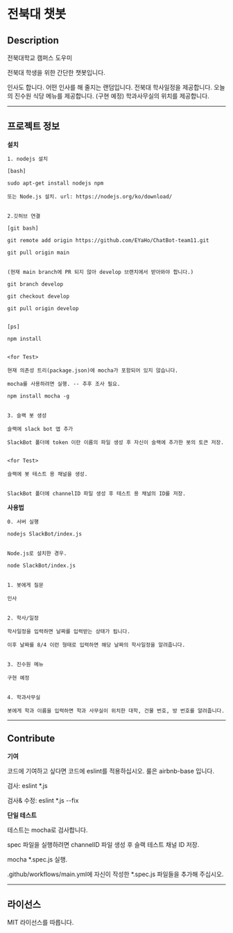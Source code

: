 # 전북대 챗봇

## Description
전북대학교 캠퍼스 도우미

  전북대 학생을 위한 간단한 챗봇입니다.

  인사도 합니다. 어떤 인사를 해 줄지는 랜덤입니다.
  전북대 학사일정을 제공합니다.
  오늘의 진수원 식당 메뉴를 제공합니다. (구현 예정)
  학과사무실의 위치를 제공합니다.

-------
## 프로젝트 정보
__설치__

    1. nodejs 설치
    
    [bash]
    
    sudo apt-get install nodejs npm
    
    또는 Node.js 설치. url: https://nodejs.org/ko/download/
    

    2.깃허브 연결
    
    [git bash]
    
    git remote add origin https://github.com/EYaHo/ChatBot-team11.git
    
    git pull origin main
    

    (현재 main branch에 PR 되지 않아 develop 브랜치에서 받아와야 합니다.)
    
    git branch develop
    
    git checkout develop
    
    git pull origin develop
    

    [ps]
    
    npm install
    

    <for Test>
    
    현재 의존성 트리(package.json)에 mocha가 포함되어 있지 않습니다. 
    
    mocha를 사용하려면 실행. -- 추후 조사 필요.
    
    npm install mocha -g
    

    3. 슬랙 봇 생성
    
    슬랙에 slack bot 앱 추가
    
    SlackBot 폴더에 token 이란 이름의 파일 생성 후 자신이 슬랙에 추가한 봇의 토큰 저장.
    

    <for Test>
    
    슬랙에 봇 테스트 용 채널을 생성.
    

    SlackBot 폴더에 channelID 파일 생성 후 테스트 용 채널의 ID를 저장.

__사용법__
    
    0. 서버 실행
    
    nodejs SlackBot/index.js
    

    Node.js로 설치한 경우.
    
    node SlackBot/index.js
    

    1. 봇에게 질문
    
    인사
    

    2. 학사/일정
    
    학사일정을 입력하면 날짜를 입력받는 상태가 됩니다.
    
    이후 날짜를 8/4 이런 형태로 입력하면 해당 날짜의 학사일정을 알려줍니다.
    

    3. 진수원 메뉴
    
    구현 예정
    

    4. 학과사무실
    
    봇에게 학과 이름을 입력하면 학과 사무실이 위치한 대학, 건물 번호, 방 번호를 알려줍니다.
  
--------
## Contribute

__기여__

  코드에 기여하고 싶다면 코드에 eslint를 적용하십시오. 룰은 airbnb-base 입니다.
  
  검사: eslint *.js 
  
  검사& 수정: eslint *.js --fix
  

__단일 테스트__

  테스트는 mocha로 검사합니다.
  
  spec 파일을 실행하려면 channelID 파일 생성 후 슬랙 테스트 채널 ID 저장.
  
  mocha *.spec.js 실행.
  
  .github/workflows/main.yml에 자신이 작성한 *.spec.js 파일들을 추가해 주십시오.
  
-------
## 라이선스

MIT 라이선스를 따릅니다.
